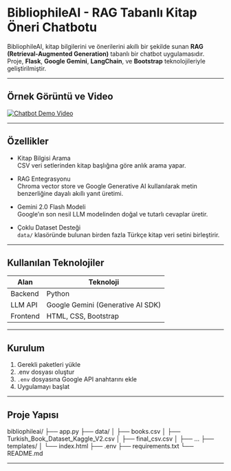 # BibliophileAI - RAG Tabanlı Kitap Öneri Chatbotu

BibliophileAI, kitap bilgilerini ve önerilerini akıllı bir şekilde sunan **RAG (Retrieval-Augmented Generation)** tabanlı bir chatbot uygulamasıdır.  
Proje, **Flask**, **Google Gemini**, **LangChain**, ve **Bootstrap** teknolojileriyle geliştirilmiştir.

---

## Örnek Görüntü ve Video

[![Chatbot Demo Video](https://img.youtube.com/vi/DuxALgXKrFc/0.jpg)](https://www.youtube.com/watch?v=DuxALgXKrFc)

---

## Özellikler

- Kitap Bilgisi Arama  
  CSV veri setlerinden kitap başlığına göre anlık arama yapar.

- RAG Entegrasyonu  
  Chroma vector store ve Google Generative AI kullanılarak metin benzerliğine dayalı akıllı yanıt üretimi.

- Gemini 2.0 Flash Modeli  
  Google’ın son nesil LLM modelinden doğal ve tutarlı cevaplar üretir.

- Çoklu Dataset Desteği  
  `data/` klasöründe bulunan birden fazla Türkçe kitap veri setini birleştirir.

---

## Kullanılan Teknolojiler

| Alan | Teknoloji |
|------|------------|
| Backend | Python |
| LLM API | Google Gemini (Generative AI SDK) |
| Frontend | HTML, CSS, Bootstrap |

---

## Kurulum

1. Gerekli paketleri yükle
2. .env dosyası oluştur
3. `.env` dosyasına Google API anahtarını ekle
4. Uygulamayı başlat

---

## Proje Yapısı

bibliophileai/
├── app.py
├── data/
│ ├── books.csv
│ ├── Turkish_Book_Dataset_Kaggle_V2.csv
│ ├── final_csv.csv
│ ├── ...
├── templates/
│ └── index.html
├── .env
├── requirements.txt
└── README.md

---
